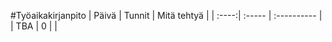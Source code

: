 #Työaikakirjanpito
| Päivä | Tunnit | Mitä tehtyä |
| :----:| :----- | :---------- |
| TBA   | 0      | |